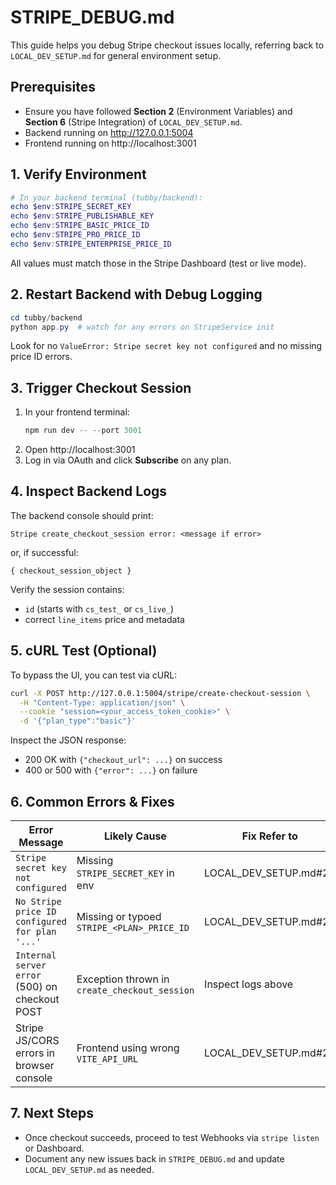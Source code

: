 # STRIPE_DEBUG.md

This guide helps you debug Stripe checkout issues locally, referring back to `LOCAL_DEV_SETUP.md` for general environment setup.

## Prerequisites
- Ensure you have followed **Section 2** (Environment Variables) and **Section 6** (Stripe Integration) of `LOCAL_DEV_SETUP.md`.
- Backend running on http://127.0.0.1:5004
- Frontend running on http://localhost:3001

## 1. Verify Environment

```powershell
# In your backend terminal (tubby/backend):
echo $env:STRIPE_SECRET_KEY
echo $env:STRIPE_PUBLISHABLE_KEY
echo $env:STRIPE_BASIC_PRICE_ID
echo $env:STRIPE_PRO_PRICE_ID
echo $env:STRIPE_ENTERPRISE_PRICE_ID
```

All values must match those in the Stripe Dashboard (test or live mode).

## 2. Restart Backend with Debug Logging

```powershell
cd tubby/backend
python app.py  # watch for any errors on StripeService init
```

Look for no `ValueError: Stripe secret key not configured` and no missing price ID errors.

## 3. Trigger Checkout Session

1. In your frontend terminal:
   ```powershell
   npm run dev -- --port 3001
   ```
2. Open http://localhost:3001
3. Log in via OAuth and click **Subscribe** on any plan.

## 4. Inspect Backend Logs

The backend console should print:

```
Stripe create_checkout_session error: <message if error>
```

or, if successful:

```
{ checkout_session_object }
``` 

Verify the session contains:
- `id` (starts with `cs_test_` or `cs_live_`)
- correct `line_items` price and metadata

## 5. cURL Test (Optional)

To bypass the UI, you can test via cURL:

```bash
curl -X POST http://127.0.0.1:5004/stripe/create-checkout-session \
  -H "Content-Type: application/json" \
  --cookie "session=<your_access_token_cookie>" \
  -d '{"plan_type":"basic"}'
```

Inspect the JSON response:
- 200 OK with `{"checkout_url": ...}` on success
- 400 or 500 with `{"error": ...}` on failure

## 6. Common Errors & Fixes

| Error Message                                   | Likely Cause                                     | Fix Refer to |
|-------------------------------------------------|--------------------------------------------------|--------------|
| `Stripe secret key not configured`              | Missing `STRIPE_SECRET_KEY` in env               | LOCAL_DEV_SETUP.md#2A |
| `No Stripe price ID configured for plan '...'` | Missing or typoed `STRIPE_<PLAN>_PRICE_ID`       | LOCAL_DEV_SETUP.md#2A |
| `Internal server error` (500) on checkout POST  | Exception thrown in `create_checkout_session`    | Inspect logs above |
| Stripe JS/CORS errors in browser console        | Frontend using wrong `VITE_API_URL`              | LOCAL_DEV_SETUP.md#2B |

## 7. Next Steps
- Once checkout succeeds, proceed to test Webhooks via `stripe listen` or Dashboard.
- Document any new issues back in `STRIPE_DEBUG.md` and update `LOCAL_DEV_SETUP.md` as needed. 